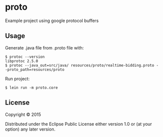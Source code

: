 # proto

Example project using google protocol buffers

## Usage

Generate .java file from .proto file with:

```
$ protoc --version
libprotoc 2.5.0
$ protoc --java_out=src/java/ resources/proto/realtime-bidding.proto --proto_path=resources/proto
```
Run project:
```
$ lein run -m proto.core
```

## License

Copyright © 2015

Distributed under the Eclipse Public License either version 1.0 or (at
your option) any later version.
